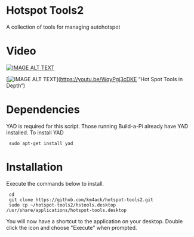 # Hotspot Tools2
A collection of tools for managing autohotspot

# Video
[![IMAGE ALT TEXT](https://img.youtube.com/vi/7kB2L-dQVr8/0.jpg)](https://youtu.be/7kB2L-dQVr8 "Hot Spot Tools")

[![IMAGE ALT TEXT](https://img.youtube.com/vi/WqyPgj3cDKE/0.jpg)](https://youtu.be/WqyPgj3cDKE “Hot Spot Tools in Depth“)

# Dependencies
YAD is required for this script. Those running Build-a-Pi already have YAD installed. To install YAD

     sudo apt-get install yad 

# Installation
Execute the commands below to install.

     cd
     git clone https://github.com/km4ack/hotspot-tools2.git
     sudo cp ~/hotspot-tools2/hstools.desktop /usr/share/applications/hotspot-tools.desktop
     
You will now have a shortcut to the application on your desktop. Double click the icon and choose "Execute" when prompted.     
